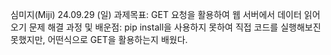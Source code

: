 심미지(Miji)
24.09.29 (일)
과제목표: GET 요청을 활용하여 웹 서버에서 데이터 읽어오기
문제 해결 과정 및 배운점: pip install을 사용하지 못하여 직접 코드를 실행해보진 못했지만, 어떤식으로 GET을 활용하는지 배웠다.
